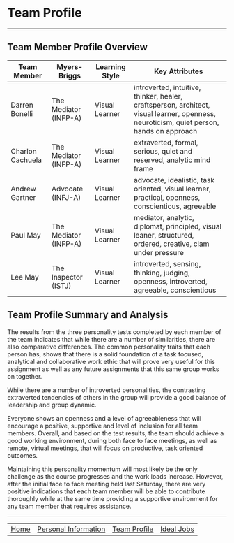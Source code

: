 # Team Profile

-----

## Team Member Profile Overview

| Team Member | Myers-Briggs | Learning Style | Key Attributes |
| --- | --- | --- | --- |
| Darren Bonelli | The Mediator (INFP-A)  | Visual Learner | introverted, intuitive, thinker, healer, craftsperson, architect, visual learner, openness, neuroticism, quiet person, hands on approach |
| Charlon Cachuela | The Mediator (INFP-A) | Visual Learner | extraverted, formal, serious, quiet and reserved, analytic mind frame |
| Andrew Gartner | Advocate (INFJ-A) | Visual Learner | advocate, idealistic, task oriented, visual learner, practical, openness, conscientious, agreeable |
| Paul May | The Mediator (INFP-A) | Visual Learner | mediator, analytic, diplomat, principled, visual leaner, structured, ordered, creative, clam under pressure |
| Lee May | The Inspector (ISTJ) | Visual Learner | introverted, sensing, thinking, judging, openness, introverted, agreeable, conscientious |

## Team Profile Summary and Analysis

The results from the three personality tests completed by each member of the team indicates that while there are a number of similarities, there are also comparative differences. The common personality traits that each person has, shows that there is a solid foundation of a task focused, analytical and collaborative work ethic that will prove very useful for this assignment as well as any future assignments that this same group works on together.

While there are a number of introverted personalities, the contrasting extraverted tendencies of others in the group will provide a good balance of leadership and group dynamic.

Everyone shows an openness and a level of agreeableness that will encourage a positive, supportive and level of inclusion for all team members. Overall, and based on the test results, the team should achieve a good working environment, during both face to face meetings, as well as remote, virtual meetings, that will focus on productive, task oriented outcomes.

Maintaining this personality momentum will most likely be the only challenge as the course progresses and the work loads increase. However, after the initial face to face meeting held last Saturday, there are very positive indications that each team member will be able to contribute thoroughly while at the same time providing a supportive environment for any team member that requires assistance.

-----

| | | | |
| :-: | :-: | :-: | :-: |
| [Home](index.md) | [Personal Information](personal-information.md) | [Team Profile](team-profile.md) | [Ideal Jobs](ideal-jobs.md) |
